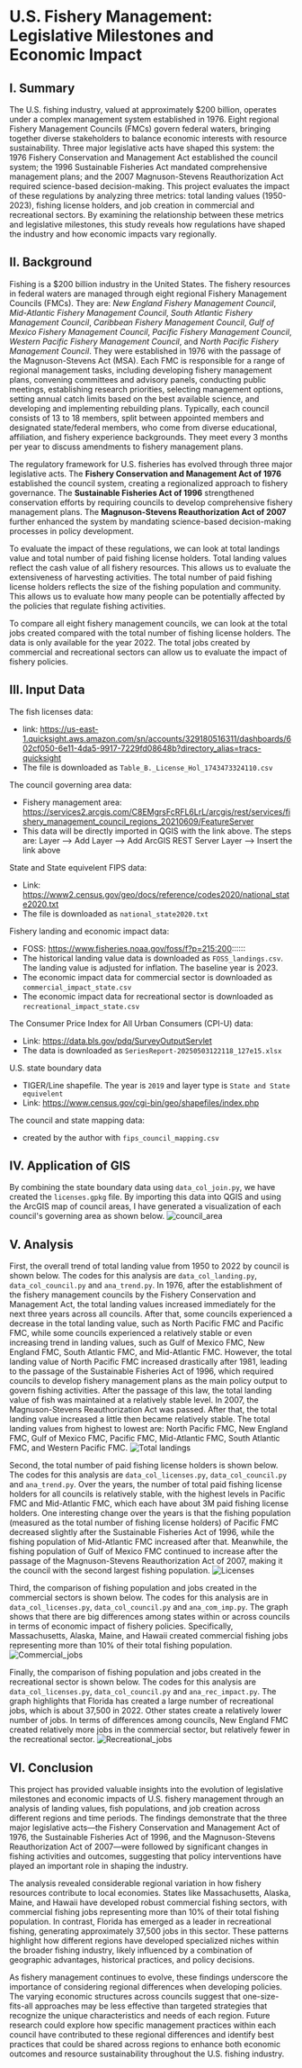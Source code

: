 # U.S. Fishery Management: Legislative Milestones and Economic Impact
## I. Summary
The U.S. fishing industry, valued at approximately $200 billion, operates under a complex management system established in 1976. Eight regional Fishery Management Councils (FMCs) govern federal waters, bringing together diverse stakeholders to balance economic interests with resource sustainability. Three major legislative acts have shaped this system: the 1976 Fishery Conservation and Management Act established the council system; the 1996 Sustainable Fisheries Act mandated comprehensive management plans; and the 2007 Magnuson-Stevens Reauthorization Act required science-based decision-making. This project evaluates the impact of these regulations by analyzing three metrics: total landing values (1950-2023), fishing license holders, and job creation in commercial and recreational sectors. By examining the relationship between these metrics and legislative milestones, this study reveals how regulations have shaped the industry and how economic impacts vary regionally.

## II. Background
Fishing is a $200 billion industry in the United States. The fishery resources in federal waters are managed through eight regional Fishery Management Councils (FMCs). They are: *New England Fishery Management Council*, *Mid-Atlantic Fishery Management Council*, *South Atlantic Fishery Management Council*, *Caribbean Fishery Management Council*, *Gulf of Mexico Fishery Management Council*, *Pacific Fishery Management Council*, *Western Pacific Fishery Management Council*, and *North Pacific Fishery Management Council*. They were established in 1976 with the passage of the Magnuson-Stevens Act (MSA). Each FMC is responsible for a range of regional management tasks, including developing fishery management plans, convening committees and advisory panels, conducting public meetings, establishing research priorities, selecting management options, setting annual catch limits based on the best available science, and developing and implementing rebuilding plans. Typically, each council consists of 13 to 18 members, split between appointed members and designated state/federal members, who come from diverse educational, affiliation, and fishery experience backgrounds. They meet every 3 months per year to discuss amendments to fishery management plans.

The regulatory framework for U.S. fisheries has evolved through three major legislative acts. The **Fishery Conservation and Management Act of 1976** established the council system, creating a regionalized approach to fishery governance. The **Sustainable Fisheries Act of 1996** strengthened conservation efforts by requiring councils to develop comprehensive fishery management plans. The **Magnuson-Stevens Reauthorization Act of 2007** further enhanced the system by mandating science-based decision-making processes in policy development.

To evaluate the impact of these regulations, we can look at total landings value and total number of paid fishing license holders. Total landing values reflect the cash value of all fishery resources. This allows us to evaluate the extensiveness of harvesting activities. The total number of paid fishing license holders reflects the size of the fishing population and community. This allows us to evaluate how many people can be potentially affected by the policies that regulate fishing activities.

To compare all eight fishery management councils, we can look at the total jobs created compared with the total number of fishing license holders. The data is only available for the year 2022. The total jobs created by commercial and recreational sectors can allow us to evaluate the impact of fishery policies.

## III. Input Data
The fish licenses data:
- link: https://us-east-1.quicksight.aws.amazon.com/sn/accounts/329180516311/dashboards/602cf050-6e11-4da5-9917-7229fd08648b?directory_alias=tracs-quicksight
- The file is downloaded as `Table_B._License_Hol_1743473324110.csv`

The council governing area data:
- Fishery management area: https://services2.arcgis.com/C8EMgrsFcRFL6LrL/arcgis/rest/services/fishery_management_council_regions_20210609/FeatureServer
- This data will be directly imported in QGIS with the link above. The steps are: Layer –> Add Layer –> Add ArcGIS REST Server Layer –> Insert the link above

State and State equivelent FIPS data:
- Link: https://www2.census.gov/geo/docs/reference/codes2020/national_state2020.txt
- The file is downloaded as `national_state2020.txt`

Fishery landing and economic impact data:
- FOSS: https://www.fisheries.noaa.gov/foss/f?p=215:200::::::
- The historical landing value data is downloaded as `FOSS_landings.csv`. The landing value is adjusted for inflation. The baseline year is 2023.
- The economic impact data for commercial sector is downloaded as `commercial_impact_state.csv`
- The economic impact data for recreational sector is downloaded as `recreational_impact_state.csv`

The Consumer Price Index for All Urban Consumers (CPI-U) data:
- Link: https://data.bls.gov/pdq/SurveyOutputServlet
- The data is downloaded as `SeriesReport-20250503122118_127e15.xlsx`

U.S. state boundary data
- TIGER/Line shapefile. The year is `2019` and layer type is `State and State equivelent`
- Link: https://www.census.gov/cgi-bin/geo/shapefiles/index.php

The council and state mapping data:
- created by the author with `fips_council_mapping.csv`


## IV. Application of GIS
By combining the state boundary data using `data_col_join.py`, we have created the `licenses.gpkg` file. By importing this data into QGIS and using the ArcGIS map of council areas, I have generated a visualization of each council's governing area as shown below. ![council_area](result/council.png)

## V. Analysis
First, the overall trend of total landing value from 1950 to 2022 by council is shown below. The codes for this analysis are `data_col_landing.py`, `data_col_council.py` and `ana_trend.py`. In 1976, after the establishment of the fishery management councils by the Fishery Conservation and Management Act, the total landing values increased immediately for the next three years across all councils. After that, some councils experienced a decrease in the total landing value, such as North Pacific FMC and Pacific FMC, while some councils experienced a relatively stable or even increasing trend in landing values, such as Gulf of Mexico FMC, New England FMC, South Atlantic FMC, and Mid-Atlantic FMC. However, the total landing value of North Pacific FMC increased drastically after 1981, leading to the passage of the Sustainable Fisheries Act of 1996, which required councils to develop fishery management plans as the main policy output to govern fishing activities. After the passage of this law, the total landing value of fish was maintained at a relatively stable level. In 2007, the Magnuson-Stevens Reauthorization Act was passed. After that, the total landing value increased a little then became relatively stable. The total landing values from highest to lowest are: North Pacific FMC, New England FMC, Gulf of Mexico FMC, Pacific FMC, Mid-Atlantic FMC, South Atlantic FMC, and Western Pacific FMC. ![Total landings](result/landingvalue_by_year.png)

Second, the total number of paid fishing license holders is shown below. The codes for this analysis are `data_col_licenses.py`, `data_col_council.py` and `ana_trend.py`. Over the years, the number of total paid fishing license holders for all councils is relatively stable, with the highest levels in Pacific FMC and Mid-Atlantic FMC, which each have about 3M paid fishing license holders. One interesting change over the years is that the fishing population (measured as the total number of fishing license holders) of Pacific FMC decreased slightly after the Sustainable Fisheries Act of 1996, while the fishing population of Mid-Atlantic FMC increased after that. Meanwhile, the fishing population of Gulf of Mexico FMC continued to increase after the passage of the Magnuson-Stevens Reauthorization Act of 2007, making it the council with the second largest fishing population. ![Licenses](result/licenseholder_by_year.png)

Third, the comparison of fishing population and jobs created in the commercial sectors is shown below. The codes for this analysis are in `data_col_licenses.py`, `data_col_council.py` and `ana_com_imp.py`. The graph shows that there are big differences among states within or across councils in terms of economic impact of fishery policies. Specifically, Massachusetts, Alaska, Maine, and Hawaii created commercial fishing jobs representing more than 10% of their total fishing population. ![Commercial_jobs](result/fishery_state_commercial_impact_jobs.png)

Finally, the comparison of fishing population and jobs created in the recreational sector is shown below. The codes for this analysis are `data_col_licenses.py`, `data_col_council.py` and `ana_rec_impact.py`. The graph highlights that Florida has created a large number of recreational jobs, which is about 37,500 in 2022. Other states create a relatively lower number of jobs. In terms of differences among councils, New England FMC created relatively more jobs in the commercial sector, but relatively fewer in the recreational sector. ![Recreational_jobs](result/fishery_state_recreational_impact_jobs.png)

## VI. Conclusion
This project has provided valuable insights into the evolution of legislative milestones and economic impacts of U.S. fishery management through an analysis of landing values, fish populations, and job creation across different regions and time periods. The findings demonstrate that the three major legislative acts—the Fishery Conservation and Management Act of 1976, the Sustainable Fisheries Act of 1996, and the Magnuson-Stevens Reauthorization Act of 2007—were followed by significant changes in fishing activities and outcomes, suggesting that policy interventions have played an important role in shaping the industry.

The analysis revealed considerable regional variation in how fishery resources contribute to local economies. States like Massachusetts, Alaska, Maine, and Hawaii have developed robust commercial fishing sectors, with commercial fishing jobs representing more than 10% of their total fishing population. In contrast, Florida has emerged as a leader in recreational fishing, generating approximately 37,500 jobs in this sector. These patterns highlight how different regions have developed specialized niches within the broader fishing industry, likely influenced by a combination of geographic advantages, historical practices, and policy decisions.

As fishery management continues to evolve, these findings underscore the importance of considering regional differences when developing policies. The varying economic structures across councils suggest that one-size-fits-all approaches may be less effective than targeted strategies that recognize the unique characteristics and needs of each region. Future research could explore how specific management practices within each council have contributed to these regional differences and identify best practices that could be shared across regions to enhance both economic outcomes and resource sustainability throughout the U.S. fishing industry.